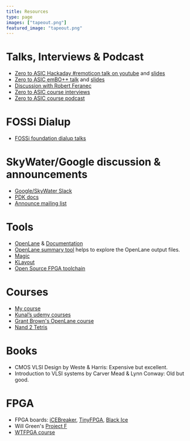 ```yaml
---
title: Resources
type: page
images: ["tapeout.png"]
featured_image: "tapeout.png"
---
```


# Talks, Interviews & Podcast

* [Zero to ASIC Hackaday #remoticon talk on youtube](https://youtu.be/ILZ6fDHZ_eo) and [slides](http://bit.ly/0-ASIC-slides)
* [Zero to ASIC emBO++ talk](https://www.youtube.com/watch?v=3E_YxyGEjlA) and [slides](https://docs.google.com/presentation/d/1Brn4BtYtRsc6_ee_7XgPvYyOTiCuho2Z3MEdSJuPr0Y/edit?usp=sharing)
* [Discussion with Robert Feranec](https://www.youtube.com/watch?v=YounUJvIW04)
* [Zero to ASIC course interviews](https://youtube.com/playlist?list=PLyynFETmdQDS3hguItPHrRVYPpRo6mkVh)
* [Zero to ASIC course podcast](https://www.podcasts.com/zero-to-asic-course)

# FOSSi Dialup

* [FOSSi foundation dialup talks](https://www.youtube.com/playlist?list=PLUg3wIOWD8yoZCg9XpFSgEgljx6MSdm9L)

# SkyWater/Google discussion & announcements

* [Google/SkyWater Slack](https://slack.skywater.tools/)
* [PDK docs](https://skywater-pdk.readthedocs.io/en/main/)
* [Announce mailing list](https://groups.google.com/forum/#!forum/skywater-pdk-announce)

# Tools

* [OpenLane](https://github.com/efabless/openlane) & [Documentation](https://openlane-docs.readthedocs.io/en/rtd-develop/)
* [OpenLane summary tool](https://github.com/mattvenn/openlane_summary) helps to explore the OpenLane output files.
* [Magic](http://opencircuitdesign.com/magic/)
* [KLayout](https://www.klayout.de/)
* [Open Source FPGA toolchain](https://github.com/YosysHQ/fpga-toolchain)

# Courses

* [My course](/contact)
* [Kunal’s udemy courses](https://www.udemy.com/course/vlsi-academy-custom-layout/)
* [Grant Brown's OpenLane course](https://gitlab.com/gab13c/openlane-workshop)
* [Nand 2 Tetris](https://www.nand2tetris.org/)

# Books

* CMOS VLSI Design by Weste & Harris: Expensive but excellent.
* Introduction to VLSI systems by Carver Mead & Lynn Conway: Old but good.

# FPGA

* FPGA boards: [iCEBreaker](https://www.crowdsupply.com/1bitsquared/icebreaker-fpga), [TinyFPGA](https://tinyfpga.com/), [Black Ice](https://www.tindie.com/products/Folknology/blackice-mx/)
* Will Green's [Project F](https://projectf.io/about/)
* [WTFPGA course](https://github.com/esden/WTFpga)

